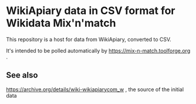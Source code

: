 # WikiApiary data in CSV format for Wikidata Mix'n'match

This repository is a host for data from WikiApiary, converted to CSV.

It's intended to be polled automatically by https://mix-n-match.toolforge.org .

## See also

https://archive.org/details/wiki-wikiapiarycom_w , the source of the initial data
